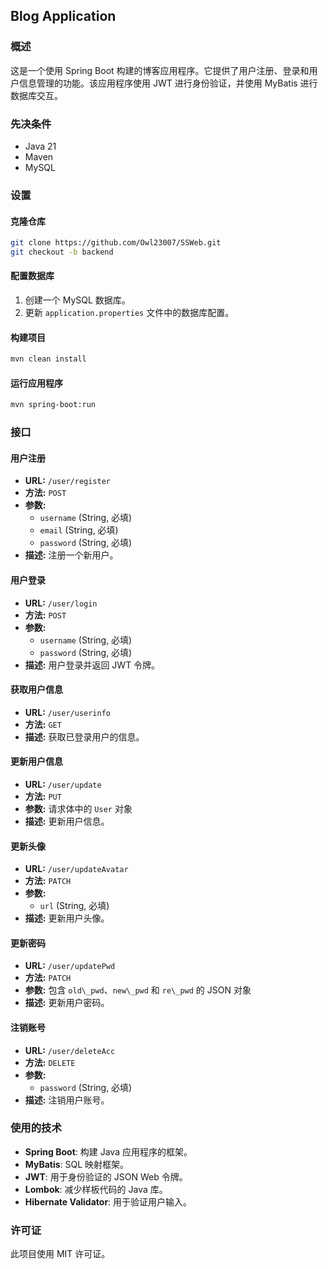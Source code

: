 ## Blog Application

### 概述
这是一个使用 Spring Boot 构建的博客应用程序。它提供了用户注册、登录和用户信息管理的功能。该应用程序使用 JWT 进行身份验证，并使用 MyBatis 进行数据库交互。

### 先决条件
- Java 21
- Maven
- MySQL

### 设置

#### 克隆仓库
```bash
git clone https://github.com/Owl23007/SSWeb.git
git checkout -b backend
```

#### 配置数据库
1. 创建一个 MySQL 数据库。
2. 更新 `application.properties` 文件中的数据库配置。

#### 构建项目
```bash
mvn clean install
```

#### 运行应用程序
```bash
mvn spring-boot:run
```

### 接口

#### 用户注册
- **URL:** `/user/register`
- **方法:** `POST`
- **参数:**
  - `username` (String, 必填)
  - `email` (String, 必填)
  - `password` (String, 必填)
- **描述:** 注册一个新用户。

#### 用户登录
- **URL:** `/user/login`
- **方法:** `POST`
- **参数:**
  - `username` (String, 必填)
  - `password` (String, 必填)
- **描述:** 用户登录并返回 JWT 令牌。

#### 获取用户信息
- **URL:** `/user/userinfo`
- **方法:** `GET`
- **描述:** 获取已登录用户的信息。

#### 更新用户信息
- **URL:** `/user/update`
- **方法:** `PUT`
- **参数:** 请求体中的 `User` 对象
- **描述:** 更新用户信息。

#### 更新头像
- **URL:** `/user/updateAvatar`
- **方法:** `PATCH`
- **参数:**
  - `url` (String, 必填)
- **描述:** 更新用户头像。

#### 更新密码
- **URL:** `/user/updatePwd`
- **方法:** `PATCH`
- **参数:** 包含 `old\_pwd`、`new\_pwd` 和 `re\_pwd` 的 JSON 对象
- **描述:** 更新用户密码。

#### 注销账号
- **URL:** `/user/deleteAcc`
- **方法:** `DELETE`
- **参数:**
  - `password` (String, 必填)
- **描述:** 注销用户账号。

### 使用的技术
- **Spring Boot**: 构建 Java 应用程序的框架。
- **MyBatis**: SQL 映射框架。
- **JWT**: 用于身份验证的 JSON Web 令牌。
- **Lombok**: 减少样板代码的 Java 库。
- **Hibernate Validator**: 用于验证用户输入。

### 许可证
此项目使用 MIT 许可证。

